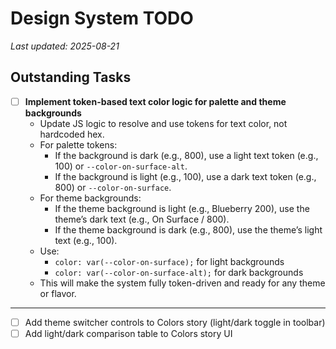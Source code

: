 # Design System TODO

_Last updated: 2025-08-21_

## Outstanding Tasks

- [ ] **Implement token-based text color logic for palette and theme backgrounds**
  - Update JS logic to resolve and use tokens for text color, not hardcoded hex.
  - For palette tokens:
    - If the background is dark (e.g., 800), use a light text token (e.g., 100) or `--color-on-surface-alt`.
    - If the background is light (e.g., 100), use a dark text token (e.g., 800) or `--color-on-surface`.
  - For theme backgrounds:
    - If the theme background is light (e.g., Blueberry 200), use the theme’s dark text (e.g., On Surface / 800).
    - If the theme background is dark (e.g., 800), use the theme’s light text (e.g., 100).
  - Use:
    - `color: var(--color-on-surface);` for light backgrounds
    - `color: var(--color-on-surface-alt);` for dark backgrounds
  - This will make the system fully token-driven and ready for any theme or flavor.

---

- [ ] Add theme switcher controls to Colors story (light/dark toggle in toolbar)
- [ ] Add light/dark comparison table to Colors story UI
